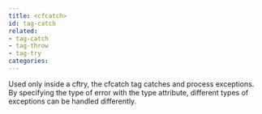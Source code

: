 ```yaml
---
title: <cfcatch>
id: tag-catch
related: 
- tag-catch
- tag-throw
- tag-try
categories:
---
```


Used only inside a cftry, the cfcatch tag catches and process exceptions. By specifying the type of error with the type attribute, different types of exceptions can be handled differently.